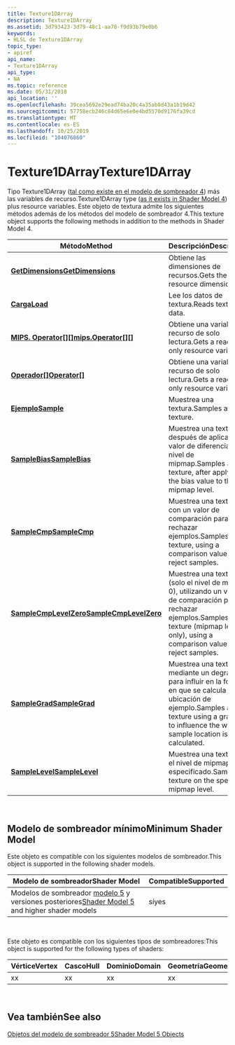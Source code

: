 ```yaml
---
title: Texture1DArray
description: Texture1DArray
ms.assetid: 3d793423-3d79-48c1-aa78-f9d93b79e0b6
keywords:
- HLSL de Texture1DArray
topic_type:
- apiref
api_name:
- Texture1DArray
api_type:
- NA
ms.topic: reference
ms.date: 05/31/2018
api_location: ''
ms.openlocfilehash: 39cea5692e29ead74ba20c4a35ab8d43a1b19d42
ms.sourcegitcommit: 57758ecb246c84d65e6e0e4bd5570d9176fa39cd
ms.translationtype: MT
ms.contentlocale: es-ES
ms.lasthandoff: 10/25/2019
ms.locfileid: "104076860"
---
```

# <a name="texture1darray"></a><span data-ttu-id="b11c7-104">Texture1DArray</span><span class="sxs-lookup"><span data-stu-id="b11c7-104">Texture1DArray</span></span>

<span data-ttu-id="b11c7-105">Tipo Texture1DArray ([tal como existe en el modelo de sombreador 4](dx-graphics-hlsl-to-type.md)) más las variables de recurso.</span><span class="sxs-lookup"><span data-stu-id="b11c7-105">Texture1DArray type ([as it exists in Shader Model 4](dx-graphics-hlsl-to-type.md)) plus resource variables.</span></span> <span data-ttu-id="b11c7-106">Este objeto de textura admite los siguientes métodos además de los métodos del modelo de sombreador 4.</span><span class="sxs-lookup"><span data-stu-id="b11c7-106">This texture object supports the following methods in addition to the methods in Shader Model 4.</span></span>



| <span data-ttu-id="b11c7-107">Método</span><span class="sxs-lookup"><span data-stu-id="b11c7-107">Method</span></span>                                                                       | <span data-ttu-id="b11c7-108">Descripción</span><span class="sxs-lookup"><span data-stu-id="b11c7-108">Description</span></span>                                                                                |
|------------------------------------------------------------------------------|--------------------------------------------------------------------------------------------|
| [<span data-ttu-id="b11c7-109">**GetDimensions**</span><span class="sxs-lookup"><span data-stu-id="b11c7-109">**GetDimensions**</span></span>](sm5-object-texture1darray-getdimensions.md)             | <span data-ttu-id="b11c7-110">Obtiene las dimensiones de recursos.</span><span class="sxs-lookup"><span data-stu-id="b11c7-110">Gets the resource dimensions.</span></span>                                                              |
| [<span data-ttu-id="b11c7-111">**Carga**</span><span class="sxs-lookup"><span data-stu-id="b11c7-111">**Load**</span></span>](texture1darray-load.md)                                          | <span data-ttu-id="b11c7-112">Lee los datos de textura.</span><span class="sxs-lookup"><span data-stu-id="b11c7-112">Reads texture data.</span></span>                                                                        |
| <span data-ttu-id="b11c7-113">[**MIPS. Operator\[\]\[\]**](sm5-object-texture1darray-mipsoperatorindex.md)</span><span class="sxs-lookup"><span data-stu-id="b11c7-113">[**mips.Operator\[\]\[\]**](sm5-object-texture1darray-mipsoperatorindex.md)</span></span> | <span data-ttu-id="b11c7-114">Obtiene una variable de recurso de solo lectura.</span><span class="sxs-lookup"><span data-stu-id="b11c7-114">Gets a read-only resource variable.</span></span>                                                        |
| <span data-ttu-id="b11c7-115">[**Operador\[\]**](sm5-object-texture1darray-operatorindex.md)</span><span class="sxs-lookup"><span data-stu-id="b11c7-115">[**Operator\[\]**](sm5-object-texture1darray-operatorindex.md)</span></span>              | <span data-ttu-id="b11c7-116">Obtiene una variable de recurso de solo lectura.</span><span class="sxs-lookup"><span data-stu-id="b11c7-116">Gets a read-only resource variable.</span></span>                                                        |
| [<span data-ttu-id="b11c7-117">**Ejemplo**</span><span class="sxs-lookup"><span data-stu-id="b11c7-117">**Sample**</span></span>](texture1darray-sample.md)                                      | <span data-ttu-id="b11c7-118">Muestrea una textura.</span><span class="sxs-lookup"><span data-stu-id="b11c7-118">Samples a texture.</span></span>                                                                         |
| [<span data-ttu-id="b11c7-119">**SampleBias**</span><span class="sxs-lookup"><span data-stu-id="b11c7-119">**SampleBias**</span></span>](texture1darray-samplebias.md)                              | <span data-ttu-id="b11c7-120">Muestrea una textura, después de aplicar el valor de diferencia al nivel de mipmap.</span><span class="sxs-lookup"><span data-stu-id="b11c7-120">Samples a texture, after applying the bias value to the mipmap level.</span></span>                      |
| [<span data-ttu-id="b11c7-121">**SampleCmp**</span><span class="sxs-lookup"><span data-stu-id="b11c7-121">**SampleCmp**</span></span>](texture1darray-samplecmp.md)                                | <span data-ttu-id="b11c7-122">Muestrea una textura con un valor de comparación para rechazar ejemplos.</span><span class="sxs-lookup"><span data-stu-id="b11c7-122">Samples a texture, using a comparison value to reject samples.</span></span>                             |
| [<span data-ttu-id="b11c7-123">**SampleCmpLevelZero**</span><span class="sxs-lookup"><span data-stu-id="b11c7-123">**SampleCmpLevelZero**</span></span>](texture1darray-samplecmplevelzero.md)              | <span data-ttu-id="b11c7-124">Muestrea una textura (solo el nivel de mipmap 0), utilizando un valor de comparación para rechazar ejemplos.</span><span class="sxs-lookup"><span data-stu-id="b11c7-124">Samples a texture (mipmap level 0 only), using a comparison value to reject samples.</span></span>       |
| [<span data-ttu-id="b11c7-125">**SampleGrad**</span><span class="sxs-lookup"><span data-stu-id="b11c7-125">**SampleGrad**</span></span>](texture1darray-samplegrad.md)                              | <span data-ttu-id="b11c7-126">Muestrea una textura mediante un degradado para influir en la forma en que se calcula la ubicación de ejemplo.</span><span class="sxs-lookup"><span data-stu-id="b11c7-126">Samples a texture using a gradient to influence the way the sample location is calculated.</span></span> |
| [<span data-ttu-id="b11c7-127">**SampleLevel**</span><span class="sxs-lookup"><span data-stu-id="b11c7-127">**SampleLevel**</span></span>](texture1darray-samplelevel.md)                            | <span data-ttu-id="b11c7-128">Muestrea una textura en el nivel de mipmap especificado.</span><span class="sxs-lookup"><span data-stu-id="b11c7-128">Samples a texture on the specified mipmap level.</span></span>                                           |



 

## <a name="minimum-shader-model"></a><span data-ttu-id="b11c7-129">Modelo de sombreador mínimo</span><span class="sxs-lookup"><span data-stu-id="b11c7-129">Minimum Shader Model</span></span>

<span data-ttu-id="b11c7-130">Este objeto es compatible con los siguientes modelos de sombreador.</span><span class="sxs-lookup"><span data-stu-id="b11c7-130">This object is supported in the following shader models.</span></span>



| <span data-ttu-id="b11c7-131">Modelo de sombreador</span><span class="sxs-lookup"><span data-stu-id="b11c7-131">Shader Model</span></span>                                                                | <span data-ttu-id="b11c7-132">Compatible</span><span class="sxs-lookup"><span data-stu-id="b11c7-132">Supported</span></span> |
|-----------------------------------------------------------------------------|-----------|
| <span data-ttu-id="b11c7-133">Modelos de sombreador [modelo 5](d3d11-graphics-reference-sm5.md) y versiones posteriores</span><span class="sxs-lookup"><span data-stu-id="b11c7-133">[Shader Model 5](d3d11-graphics-reference-sm5.md) and higher shader models</span></span> | <span data-ttu-id="b11c7-134">sí</span><span class="sxs-lookup"><span data-stu-id="b11c7-134">yes</span></span>       |



 

<span data-ttu-id="b11c7-135">Este objeto es compatible con los siguientes tipos de sombreadores:</span><span class="sxs-lookup"><span data-stu-id="b11c7-135">This object is supported for the following types of shaders:</span></span>



| <span data-ttu-id="b11c7-136">Vértice</span><span class="sxs-lookup"><span data-stu-id="b11c7-136">Vertex</span></span> | <span data-ttu-id="b11c7-137">Casco</span><span class="sxs-lookup"><span data-stu-id="b11c7-137">Hull</span></span> | <span data-ttu-id="b11c7-138">Dominio</span><span class="sxs-lookup"><span data-stu-id="b11c7-138">Domain</span></span> | <span data-ttu-id="b11c7-139">Geometría</span><span class="sxs-lookup"><span data-stu-id="b11c7-139">Geometry</span></span> | <span data-ttu-id="b11c7-140">Píxel</span><span class="sxs-lookup"><span data-stu-id="b11c7-140">Pixel</span></span> | <span data-ttu-id="b11c7-141">Compute</span><span class="sxs-lookup"><span data-stu-id="b11c7-141">Compute</span></span> |
|--------|------|--------|----------|-------|---------|
| <span data-ttu-id="b11c7-142">x</span><span class="sxs-lookup"><span data-stu-id="b11c7-142">x</span></span>      | <span data-ttu-id="b11c7-143">x</span><span class="sxs-lookup"><span data-stu-id="b11c7-143">x</span></span>    | <span data-ttu-id="b11c7-144">x</span><span class="sxs-lookup"><span data-stu-id="b11c7-144">x</span></span>      | <span data-ttu-id="b11c7-145">x</span><span class="sxs-lookup"><span data-stu-id="b11c7-145">x</span></span>        | <span data-ttu-id="b11c7-146">x</span><span class="sxs-lookup"><span data-stu-id="b11c7-146">x</span></span>     | <span data-ttu-id="b11c7-147">x</span><span class="sxs-lookup"><span data-stu-id="b11c7-147">x</span></span>       |



 

## <a name="see-also"></a><span data-ttu-id="b11c7-148">Vea también</span><span class="sxs-lookup"><span data-stu-id="b11c7-148">See also</span></span>

<dl> <dt>

[<span data-ttu-id="b11c7-149">Objetos del modelo de sombreador 5</span><span class="sxs-lookup"><span data-stu-id="b11c7-149">Shader Model 5 Objects</span></span>](d3d11-graphics-reference-sm5-objects.md)
</dt> </dl>

 

 




